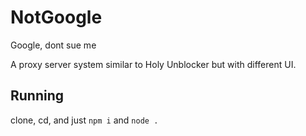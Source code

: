 # NotGoogle
Google, dont sue me

A proxy server system similar to Holy Unblocker but with different UI.

## Running
clone, cd, and just `npm i` and `node .`